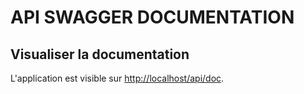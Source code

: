 # API SWAGGER DOCUMENTATION

## Visualiser la documentation

L'application est visible sur [http://localhost/api/doc](http://localhost/api/doc).
